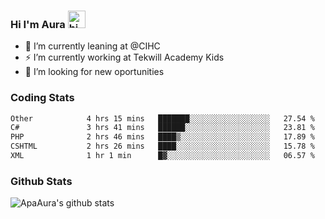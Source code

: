### Hi I'm Aura <img src="https://user-images.githubusercontent.com/1303154/88677602-1635ba80-d120-11ea-84d8-d263ba5fc3c0.gif" width="28px" alt="hi">

- 🔭 I’m currently leaning at @CIHC
- ⚡ I’m currently working at Tekwill Academy Kids
- 🤔 I’m looking for new oportunities


### Coding Stats

<!--START_SECTION:waka-->

```txt
Other            4 hrs 15 mins   ███████░░░░░░░░░░░░░░░░░░   27.54 %
C#               3 hrs 41 mins   ██████░░░░░░░░░░░░░░░░░░░   23.81 %
PHP              2 hrs 46 mins   ████▒░░░░░░░░░░░░░░░░░░░░   17.89 %
CSHTML           2 hrs 26 mins   ████░░░░░░░░░░░░░░░░░░░░░   15.78 %
XML              1 hr 1 min      █▓░░░░░░░░░░░░░░░░░░░░░░░   06.57 %
```

<!--END_SECTION:waka-->

### Github Stats

![ApaAura's github stats](https://github-readme-stats.vercel.app/api?username=ApaAura&count_private=true&theme=tokyonight&hide=contribs,prs)
